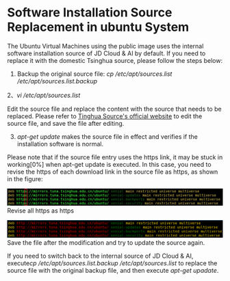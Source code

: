 # Software Installation Source Replacement in ubuntu System

The Ubuntu Virtual Machines using the public image uses the internal software installation source of JD Cloud & AI by default. If you need to replace it with the domestic Tsinghua source, please follow the steps below:

1. Backup the original source file: *cp /etc/apt/sources.list /etc/apt/sources.list.backup*

2、*vi /etc/apt/sources.list*

Edit the source file and replace the content with the source that needs to be replaced. Please refer to [Tinghua Source's official website](https://mirrors.tuna.tsinghua.edu.cn/help/ubuntu/) to edit the source file, and save the file after editing.

3. *apt-get update* makes the source file in effect and verifies if the installation software is normal.

Please note that if the source file entry uses the https link, it may be stuck in working[0%] when apt-get update is executed. In this case, you need to revise the https of each download link in the source file as https, as shown in the figure:

![](../../../../../image/Elastic-Compute/Virtual-Machine/Linux/ubuntu-change-yum-01.png)
Revise all https as https

![](../../../../../image/Elastic-Compute/Virtual-Machine/Linux/ubuntu-change-yum-02.png)
Save the file after the modification and try to update the source again.

If you need to switch back to the internal source of JD Cloud & AI, execute*cp /etc/apt/sources.list.backup /etc/apt/sources.list* to replace the source file with the original backup file, and then execute *apt-get upadate*.
